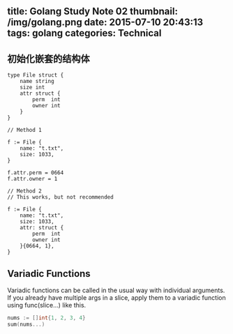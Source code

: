 title: Golang Study Note 02
thumbnail: /img/golang.png
date: 2015-07-10 20:43:13
tags: golang
categories: Technical
---

## 初始化嵌套的结构体

```golang
type File struct {
	name string
	size int
	attr struct {
		perm  int
		owner int
	}
}

// Method 1

f := File {
    name: "t.txt",
    size: 1033,
}

f.attr.perm = 0664
f.attr.owner = 1

// Method 2
// This works, but not recommended

f := File {
    name: "t.txt",
    size: 1033,
    attr: struct {
        perm  int
        owner int
    }{0664, 1},
}
```


## Variadic Functions

Variadic functions can be called in the usual way with individual arguments.
If you already have multiple args in a slice, 
apply them to a variadic function using func(slice...) like this.

```go
nums := []int{1, 2, 3, 4}
sum(nums...)
```
